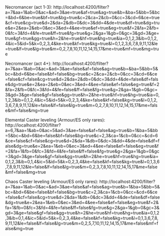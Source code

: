 Necromancer (act 1-3):
http://localhost:4200/filter?a=7&aa=1&ab=0&ac=&ad=3&ae=true&af=true&ag=true&b=&ba=5&bb=5&bc=&bd=6&be=true&bf=true&bg=true&c=2&ca=2&cb=0&cc=3&cd=6&ce=true&cf=true&cg=true&d=2&da=2&db=0&dc=3&dd=4&de=true&df=true&dg=true&e=2&ea=2&eb=0&ec=3&ed=4&ee=true&ef=true&eg=true&f=2&fa=2&fb=0&fc=3&fd=4&fe=true&ff=true&fg=true&g=2&ga=1&gb=0&gc=3&gd=3&ge=true&gf=true&gg=true&h=2&he=true&hf=true&hg=true&ia=0,1,2,3&ib=0,1,2,4&ic=5&id=5&k=0,2,3,4&ke=true&kf=true&kg=true&l=0,1,2,3,6,7,8,9,11,12&le=true&lf=true&lg=true&m=0,2,7,8,10,11,12,14,15,17&me=true&mf=true&mg=true

Necromancer (act 4+):
http://localhost:4200/filter?a=7&aa=1&ab=0&ac=&ad=3&ae=false&af=false&ag=true&b=&ba=5&bb=5&bc=&bd=6&be=false&bf=false&bg=true&c=2&ca=2&cb=0&cc=3&cd=6&ce=false&cf=false&cg=true&d=2&da=2&db=0&dc=3&dd=4&de=false&df=false&dg=true&e=2&ea=2&eb=0&ec=3&ed=4&ee=false&ef=false&eg=true&f=2&fa=2&fb=0&fc=3&fd=4&fe=false&ff=false&fg=true&g=2&ga=1&gb=0&gc=3&gd=3&ge=false&gf=false&gg=true&h=2&he=true&hf=true&hg=true&ia=0,1,2,3&ib=0,1,2,4&ic=5&id=5&k=0,2,3,4&ke=false&kf=false&kg=true&l=0,1,2,3,6,7,8,9,11,12&le=false&lf=false&lg=true&m=0,2,7,8,10,11,12,14,15,17&me=false&mf=false&mg=true


Elemental Caster leveling (Armour/ES only rares):
http://localhost:4200/filter?a=6,7&aa=1&ab=0&ac=5&ad=3&ae=false&af=false&ag=true&b=1&ba=5&bb=5&bc=&bd=6&be=false&bf=false&bg=true&c=2,3&ca=1&cb=0&cc=&cd=6&ce=false&cf=false&cg=true&d=2&da=1&db=0&dc=3&dd=4&de=false&df=false&dg=true&e=2&ea=1&eb=0&ec=3&ed=4&ee=false&ef=false&eg=true&f=2&fa=1&fb=0&fc=3&fd=4&fe=false&ff=false&fg=true&g=2&ga=1&gb=0&gc=3&gd=3&ge=false&gf=false&gg=true&h=2&he=true&hf=true&hg=true&ia=0,1,2,3&ib=0,1,4&ic=5&id=5&k=0,2,3,4&ke=false&kf=false&kg=true&l=0,1,3,6,7,8,9,11,12&le=false&lf=false&lg=true&m=0,2,3,7,8,10,11,12,14,15,17&me=false&mf=false&mg=true

Chaos Caster leveling (Armour/ES only rares):
http://localhost:4200/filter?a=7&aa=1&ab=0&ac=&ad=3&ae=false&af=false&ag=true&b=1&ba=5&bb=5&bc=&bd=6&be=false&bf=false&bg=true&c=2,3&ca=1&cb=0&cc=&cd=6&ce=false&cf=false&cg=true&d=2&da=1&db=0&dc=3&dd=4&de=false&df=false&dg=true&e=2&ea=1&eb=0&ec=3&ed=4&ee=false&ef=false&eg=true&f=2&fa=1&fb=0&fc=3&fd=4&fe=false&ff=false&fg=true&g=2&ga=1&gb=0&gc=3&gd=3&ge=false&gf=false&gg=true&h=2&he=true&hf=true&hg=true&ia=0,1,2,3&ib=0,1,4&ic=5&id=5&k=0,2,3,4&ke=false&kf=false&kg=true&l=0,1,3,6,7,8,9,11,12&le=false&lf=false&lg=true&m=0,2,5,7,10,11,12,14,15,17&me=false&mf=false&mg=true